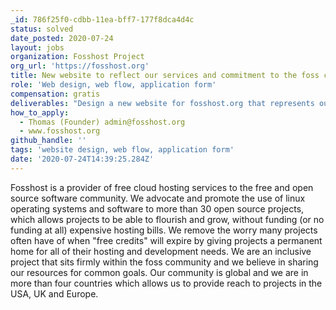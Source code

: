 ```yaml
---
_id: 786f25f0-cdbb-11ea-bff7-177f8dca4d4c
status: solved
date_posted: 2020-07-24
layout: jobs
organization: Fosshost Project
org_url: 'https://fosshost.org'
title: New website to reflect our services and commitment to the foss community
role: 'Web design, web flow, application form'
compensation: gratis
deliverables: "Design a new website for fosshost.org that represents our mission statement and values\r\nProvide us with a new application form for projects to complete when we approve hosting applications\r\nTake our branding guidelines (which have been put together by a professional graphics designer) and ensure they are an embodiment of our website\r\nAssist us in giving users  projects a good experience when they visit our website and ensure information and the correct message is displayed consistently, currently our website is a DIY job\r\nOur supporters require better visibility than the current website permits, so any thoughts on how we could show our appreciation and thanks for their support is always a good thing"
how_to_apply:
  - Thomas (Founder) admin@fosshost.org
  - www.fosshost.org
github_handle: ''
tags: 'website design, web flow, application form'
date: '2020-07-24T14:39:25.284Z'
---
```

Fosshost is a provider of free cloud hosting services to the free and open source software community.  We advocate and promote the use of linux operating systems and software to more than 30 open source projects, which allows projects to be able to flourish and grow, without funding (or no funding at all) expensive hosting bills.  We remove the worry many projects often have of when "free credits" will expire by giving projects a permanent home for all of their hosting and development needs.  We are an inclusive project that sits firmly within the foss community and we believe in sharing our resources for common goals. Our community is global and we are in more than four countries which allows us to provide reach to projects in the USA, UK and Europe.
